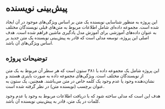 # پیش‌بینی نویسنده 

این پروژه به منظور شناسایی نویسنده یک متن بر اساس ویژگی‌های موجود در آن ایجاد شده است. مجموعه داده‌ای شامل اطلاعات مربوط به متن‌های قبلی نویسندگان مختلف به عنوان داده‌های آموزشی برای آموزش مدل یادگیری ماشین فراهم شده است. هدف اصلی این پروژه، توسعه مدلی است که قادر به پیش‌بینی نویسنده یک متن جدید بر اساس ویژگی‌های آن باشد.

## توضیحات پروژه

این پروژه شامل یک مجموعه داده با ۳۸۱ ستون است که هر سطر آن مربوط به یک متن از نویسندگان مختلف است. ویژگی‌های مجموعه داده به صورت باینری هستند و نشان‌دهنده وجود یا عدم وجود یک کلمه خاص در متن می‌باشند. همچنین، یک ستون به عنوان برچسب (نویسنده متن) در نظر گرفته شده است. 

هدف این است که مدلی ساخته شود که با دریافت اطلاعات مربوط به وجود یا عدم وجود کلمات در یک متن، قادر به پیش‌بینی نویسنده آن باشد.
